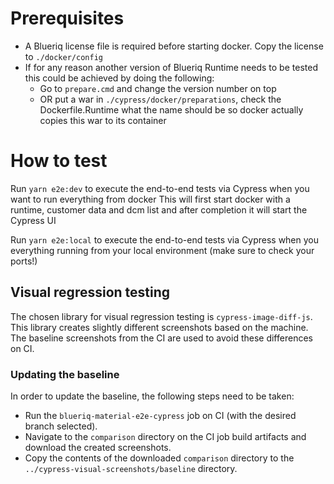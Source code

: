 # Prerequisites

* A Blueriq license file is required before starting docker. Copy the license to `./docker/config`
* If for any reason another version of Blueriq Runtime needs to be tested this could be achieved by doing the following:
  * Go to `prepare.cmd` and change the version number on top
  * OR put a war in `./cypress/docker/preparations`, check the Dockerfile.Runtime what the name should be so docker
    actually copies this war to its container

# How to test
Run `yarn e2e:dev` to execute the end-to-end tests via Cypress when you want to run everything from docker
This will first start docker with a runtime, customer data and dcm list and after completion it will start the Cypress UI

Run `yarn e2e:local` to execute the end-to-end tests via Cypress when you everything running from your local environment (make sure to check your ports!)

## Visual regression testing

The chosen library for visual regression testing is `cypress-image-diff-js`. 
This library creates slightly different screenshots based on the machine. 
The baseline screenshots from the CI are used to avoid these differences on CI. 

### Updating the baseline

In order to update the baseline, the following steps need to be taken:
* Run the `blueriq-material-e2e-cypress` job on CI (with the desired branch selected).
* Navigate to the `comparison` directory on the CI job build artifacts and download the created screenshots.
* Copy the contents of the downloaded `comparison` directory to the `../cypress-visual-screenshots/baseline` directory.


